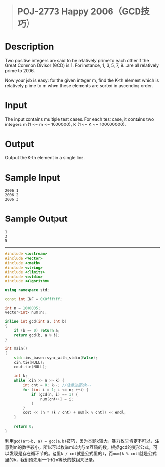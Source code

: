 > # POJ-2773 Happy 2006（GCD技巧）

# Description

Two positive integers are said to be relatively prime to each other if the Great Common Divisor (GCD) is 1. For instance, 1, 3, 5, 7, 9...are all relatively prime to 2006.

Now your job is easy: for the given integer m, find the K-th element which is relatively prime to m when these elements are sorted in ascending order.

# Input

The input contains multiple test cases. For each test case, it contains two integers m (1 <= m <= 1000000), K (1 <= K <= 100000000).

# Output

Output the K-th element in a single line.

# Sample Input

```
2006 1
2006 2
2006 3
```

# Sample Output

```
1
3
5
```

------

```c++
#include <iostream>
#include <vector>
#include <cmath>
#include <string>
#include <climits>
#include <cstdio>
#include <algorithm>

using namespace std;

const int INF = 0X0ffffff;

int n = 1000005;
vector<int> num(n);

inline int gcd(int a, int b)
{
    if (b == 0) return a;
    return gcd(b, a % b);
}

int main()
{
    std::ios_base::sync_with_stdio(false);
    cin.tie(NULL);
    cout.tie(NULL);
    
    int k;
    while (cin >> n >> k) {
        int cnt = 0; k--; //注意这里的k--
        for (int i = 1; i <= n; ++i) {
            if (gcd(n, i) == 1) {
                num[cnt++] = i;
            }
        }
        cout << (n * (k / cnt) + num[k % cnt]) << endl;
    }
    
    return 0;
}
```

利用`gcd(a*t+b, a) = gcd(a,b)`技巧，因为本题k较大，暴力枚举肯定不可以，注意到m的数字较小，所以可以枚举m以内与m互质的数，根据gcd的变形公式，可以发现是存在循环节的。这里`k / cnt`就是公式里的`t`，而`num[k % cnt]`就是公式里的`b`，我们预先用一个和m等长的数组来记录。